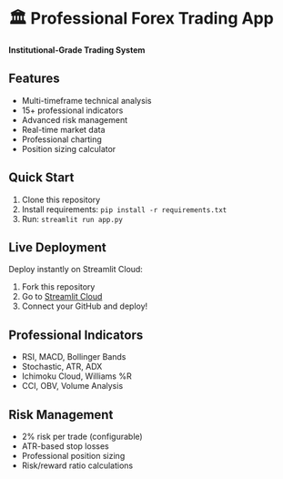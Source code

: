 # 🏛️ Professional Forex Trading App

**Institutional-Grade Trading System**

## Features
- Multi-timeframe technical analysis
- 15+ professional indicators
- Advanced risk management
- Real-time market data
- Professional charting
- Position sizing calculator

## Quick Start
1. Clone this repository
2. Install requirements: `pip install -r requirements.txt`
3. Run: `streamlit run app.py`

## Live Deployment
Deploy instantly on Streamlit Cloud:
1. Fork this repository
2. Go to [Streamlit Cloud](https://streamlit.io/cloud)
3. Connect your GitHub and deploy!

## Professional Indicators
- RSI, MACD, Bollinger Bands
- Stochastic, ATR, ADX
- Ichimoku Cloud, Williams %R
- CCI, OBV, Volume Analysis

## Risk Management
- 2% risk per trade (configurable)
- ATR-based stop losses
- Professional position sizing
- Risk/reward ratio calculations
